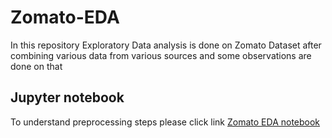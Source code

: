 # Zomato-EDA

In this repository Exploratory Data analysis is done on Zomato Dataset after combining various data from various sources and some observations are done on that

## Jupyter notebook
To understand preprocessing steps please click link [Zomato EDA notebook](https://github.com/saurabhznaikz/Zomato-EDA/blob/main/Zomato.ipynb)
